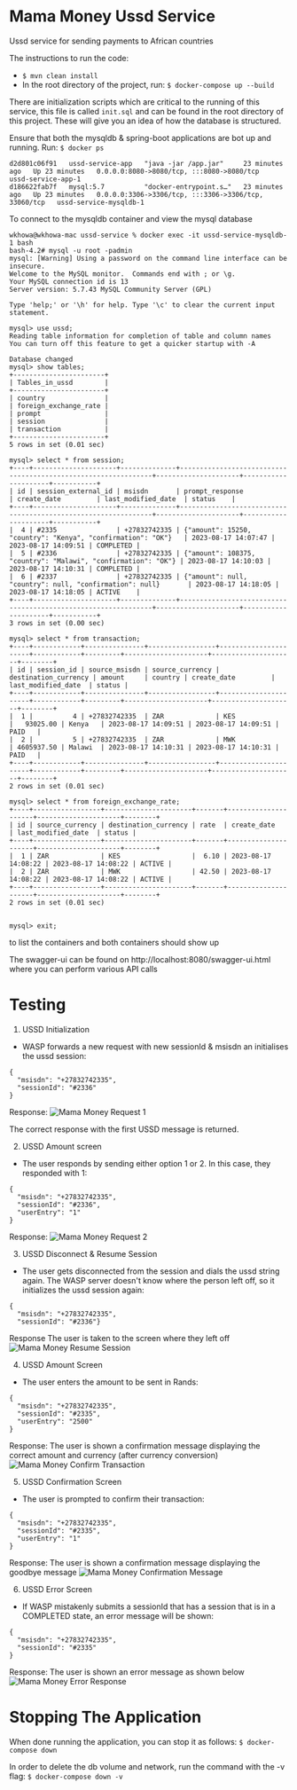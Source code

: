 # Mama Money Ussd Service

Ussd service for sending payments to African countries

The instructions to run the code:
- `$ mvn clean install`
- In the root directory of the project, run:
  `$ docker-compose up --build`

There are initialization scripts which are critical to the running of this service, this file is called `init.sql` and can be found in the root directory of this project. These will give you an idea of how the database is structured.

Ensure that both the mysqldb & spring-boot applications are bot up and running. Run:
`$ docker ps`
```
d2d801c06f91   ussd-service-app   "java -jar /app.jar"     23 minutes ago   Up 23 minutes   0.0.0.0:8080->8080/tcp, :::8080->8080/tcp              ussd-service-app-1
d186622fab7f   mysql:5.7          "docker-entrypoint.s…"   23 minutes ago   Up 23 minutes   0.0.0.0:3306->3306/tcp, :::3306->3306/tcp, 33060/tcp   ussd-service-mysqldb-1
```
To connect to the mysqldb container and view the mysql database
```
wkhowa@wkhowa-mac ussd-service % docker exec -it ussd-service-mysqldb-1 bash
bash-4.2# mysql -u root -padmin
mysql: [Warning] Using a password on the command line interface can be insecure.
Welcome to the MySQL monitor.  Commands end with ; or \g.
Your MySQL connection id is 13
Server version: 5.7.43 MySQL Community Server (GPL)

Type 'help;' or '\h' for help. Type '\c' to clear the current input statement.

mysql> use ussd;
Reading table information for completion of table and column names
You can turn off this feature to get a quicker startup with -A

Database changed
mysql> show tables;
+-----------------------+
| Tables_in_ussd        |
+-----------------------+
| country               |
| foreign_exchange_rate |
| prompt                |
| session               |
| transaction           |
+-----------------------+
5 rows in set (0.01 sec)

mysql> select * from session;
+----+---------------------+--------------+---------------------------------------------------------------+---------------------+---------------------+-----------+
| id | session_external_id | msisdn       | prompt_response                                               | create_date         | last_modified_date  | status    |
+----+---------------------+--------------+---------------------------------------------------------------+---------------------+---------------------+-----------+
|  4 | #2335               | +27832742335 | {"amount": 15250, "country": "Kenya", "confirmation": "OK"}   | 2023-08-17 14:07:47 | 2023-08-17 14:09:51 | COMPLETED |
|  5 | #2336               | +27832742335 | {"amount": 108375, "country": "Malawi", "confirmation": "OK"} | 2023-08-17 14:10:03 | 2023-08-17 14:10:31 | COMPLETED |
|  6 | #2337               | +27832742335 | {"amount": null, "country": null, "confirmation": null}       | 2023-08-17 14:18:05 | 2023-08-17 14:18:05 | ACTIVE    |
+----+---------------------+--------------+---------------------------------------------------------------+---------------------+---------------------+-----------+
3 rows in set (0.00 sec)

mysql> select * from transaction;
+----+------------+---------------+-----------------+----------------------+------------+---------+---------------------+---------------------+--------+
| id | session_id | source_msisdn | source_currency | destination_currency | amount     | country | create_date         | last_modified_date  | status |
+----+------------+---------------+-----------------+----------------------+------------+---------+---------------------+---------------------+--------+
|  1 |          4 | +27832742335  | ZAR             | KES                  |   93025.00 | Kenya   | 2023-08-17 14:09:51 | 2023-08-17 14:09:51 | PAID   |
|  2 |          5 | +27832742335  | ZAR             | MWK                  | 4605937.50 | Malawi  | 2023-08-17 14:10:31 | 2023-08-17 14:10:31 | PAID   |
+----+------------+---------------+-----------------+----------------------+------------+---------+---------------------+---------------------+--------+
2 rows in set (0.01 sec)

mysql> select * from foreign_exchange_rate;
+----+-----------------+----------------------+-------+---------------------+---------------------+--------+
| id | source_currency | destination_currency | rate  | create_date         | last_modified_date  | status |
+----+-----------------+----------------------+-------+---------------------+---------------------+--------+
|  1 | ZAR             | KES                  |  6.10 | 2023-08-17 14:08:22 | 2023-08-17 14:08:22 | ACTIVE |
|  2 | ZAR             | MWK                  | 42.50 | 2023-08-17 14:08:22 | 2023-08-17 14:08:22 | ACTIVE |
+----+-----------------+----------------------+-------+---------------------+---------------------+--------+
2 rows in set (0.01 sec)


mysql> exit;
```

to list the containers and both containers should show up

The swagger-ui can be found on http://localhost:8080/swagger-ui.html where you can perform various API calls

# Testing

1. USSD Initialization
* WASP forwards a new request with new sessionId & msisdn an initialises the ussd session:
```
{
  "msisdn": "+27832742335",
  "sessionId": "#2336"
}
```
Response:
![Mama Money Request 1](./images/mama_money_1.png)

The correct response with the first USSD message is returned.

2. USSD Amount screen
* The user responds by sending either option 1 or 2. In this case, they responded with 1:
```
{
  "msisdn": "+27832742335",
  "sessionId": "#2336",
  "userEntry": "1"
}
```
Response:
![Mama Money Request 2](./images/mama_money_2.png)

3. USSD Disconnect & Resume Session
* The user gets disconnected from the session and dials the ussd string again. The WASP server doesn't know where the person left off, so it initializes the ussd session again:
```
{
  "msisdn": "+27832742335",
  "sessionId": "#2336"}
```
Response
The user is taken to the screen where they left off
![Mama Money Resume Session](./images/mama_money_3.png)

4. USSD Amount Screen
* The user enters the amount to be sent in Rands:
```
{
  "msisdn": "+27832742335",
  "sessionId": "#2335",
  "userEntry": "2500"
}
```
Response:
The user is shown a confirmation message displaying the correct amount and currency (after currency conversion)
![Mama Money Confirm Transaction](./images/amount_format.png)

5. USSD Confirmation Screen
* The user is prompted to confirm their transaction:
```
{
  "msisdn": "+27832742335",
  "sessionId": "#2335",
  "userEntry": "1"
}
```
Response:
The user is shown a confirmation message displaying the goodbye message
![Mama Money Confirmation Message](./images/mama_money_6.png)


6. USSD Error Screen
* If WASP mistakenly submits a sessionId that has a session that is in a COMPLETED state, an error message will be shown:
```
{
  "msisdn": "+27832742335",
  "sessionId": "#2335"
}
```
Response:
The user is shown an error message as shown below
![Mama Money Error Response ](./images/mama_money_7.png)


# Stopping The Application
When done running the application, you can stop it as follows:
`$ docker-compose down`

In order to delete the db volume and network, run the command with the -v flag:
`$ docker-compose down -v`